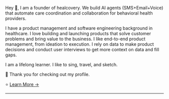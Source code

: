 Hey 👋, I am a founder of healcovery. We build AI agents (SMS+Email+Voice) that automate care coordination and collaboration for behavioral health providers.

I have a product management and software engineering background in healthcare. I love building and launching products that solve customer problems and bring value to the business. I like end-to-end product management, from ideation to execution. I rely on data to make product decisions and conduct user interviews to get more context on data and fill gaps. 

I am a lifelong learner. I like to sing, travel, and sketch. 

🙏 Thank you for checking out my profile. 

⭐ [Learn More &rarr;](http://www.anjanpandey.com)


___________________________________________________________________________________________________________________________________________________________________________________________
